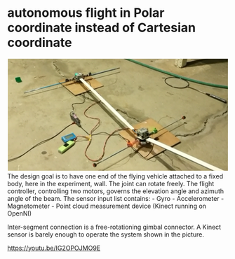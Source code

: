 # autonomous flight in Polar coordinate instead of Cartesian coordinate
<img src="doc/img/2stage1meterEach.png" width="600">
The design goal is to have one end of the flying vehicle attached to a fixed body, here in the experiment, wall. The joint can rotate freely.
The flight controller, controlling two motors, governs the elevation angle and azimuth angle of the beam. The sensor input list contains:
- Gyro
- Accelerometer
- Magnetometer
- Point cloud measurement device (Kinect running on OpenNI)

Inter-segment connection is a free-rotationing gimbal connector. A Kinect sensor is barely enough to operate the system shown in the picture.

https://youtu.be/IG2OPOJMO9E

